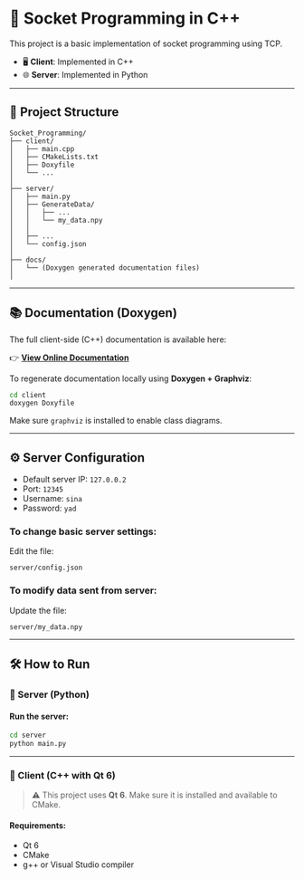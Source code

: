 # 🔌 Socket Programming in C++

This project is a basic implementation of socket programming using TCP.

- 🖥️ **Client**: Implemented in C++
- 🌐 **Server**: Implemented in Python


---

## 📁 Project Structure

```
Socket_Programming/
├── client/
│   ├── main.cpp
│   ├── CMakeLists.txt
│   ├── Doxyfile
│   └── ...
│
├── server/
│   ├── main.py
│   ├── GenerateData/
│   │   ├── ...
│   │   └── my_data.npy
│   │   
│   ├── ...
│   └── config.json
│
├── docs/
│   └── (Doxygen generated documentation files)
│
```

---

## 📚 Documentation (Doxygen)

The full client-side (C++) documentation is available here:

👉 [**View Online Documentation**](https://sinayademellat.github.io/Socket_Programming/)

To regenerate documentation locally using **Doxygen + Graphviz**:

```bash
cd client
doxygen Doxyfile
```

Make sure `graphviz` is installed to enable class diagrams.

---


## ⚙️ Server Configuration

- Default server IP: `127.0.0.2`
- Port: `12345`
- Username: `sina`
- Password: `yad`

### To change basic server settings:
Edit the file:
```
server/config.json
```

### To modify data sent from server:
Update the file:
```
server/my_data.npy
```
---

## 🛠 How to Run

### 🔷 Server (Python)

#### Run the server:
```bash
cd server
python main.py
```

---

### 🔷 Client (C++ with Qt 6)

> ⚠️ This project uses **Qt 6**. Make sure it is installed and available to CMake.

#### Requirements:
- Qt 6
- CMake
- g++ or Visual Studio compiler

